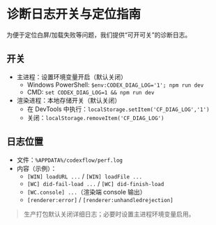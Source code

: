# 诊断日志开关与定位指南

为便于定位白屏/加载失败等问题，我们提供“可开可关”的诊断日志。

## 开关

- 主进程：设置环境变量开启（默认关闭）
  - Windows PowerShell: `$env:CODEX_DIAG_LOG='1'; npm run dev`
  - CMD: `set CODEX_DIAG_LOG=1 && npm run dev`
- 渲染进程：本地存储开关（默认关闭）
  - 在 DevTools 中执行：`localStorage.setItem('CF_DIAG_LOG','1')`
  - 关闭：`localStorage.removeItem('CF_DIAG_LOG')`

## 日志位置

- 文件：`%APPDATA%/codexflow/perf.log`
- 内容（示例）：
  - `[WIN] loadURL ...` / `[WIN] loadFile ...`
  - `[WC] did-fail-load ...` / `[WC] did-finish-load`
  - `[WC.console] ...`（渲染端 console 输出）
  - `[renderer:error]` / `[renderer:unhandledrejection]`

> 生产打包默认关闭详细日志；必要时设置主进程环境变量启用。

